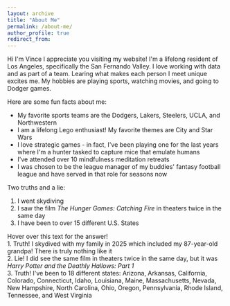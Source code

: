 ```yaml
---
layout: archive
title: "About Me"
permalink: /about-me/
author_profile: true
redirect_from:
---
```


Hi I'm Vince I appreciate you visiting my website! I'm a lifelong resident of Los Angeles, specifically the San Fernando Valley. I love working with data and as part of a team. Learing what makes each person I meet unique excites me. My hobbies are playing sports, watching movies, and going to Dodger games.

Here are some fun facts about me:
* My favorite sports teams are the Dodgers, Lakers, Steelers, UCLA, and Northwestern
* I am a lifelong Lego enthusiast! My favorite themes are City and Star Wars
* I love strategic games - in fact, I've been playing one for the last <script>document.write(Math.floor((Math.abs(new Date() - new Date("2010-10-14")) / 31556926000)))</script> years where I'm a hunter tasked to capture mice that emulate humans
* I've attended over 10 mindfulness meditation retreats
* I was chosen to be the league manager of my buddies' fantasy football league and have served in that role for <script>document.write(new Date().getFullYear() - 2017)</script> seasons now

Two truths and a lie:
1. I went skydiving
2. I saw the film *The Hunger Games: Catching Fire* in theaters twice in the same day
3. I have been to over 15 different U.S. States

<div class="ttl_answer">Hover over this text for the answer!</div>

<div class="hide"> 
1. Truth! I skydived with my family in 2025 which included my 87-year-old grandpa! There is truly nothing like it<br />
2. Lie! I did see the same film in theaters twice in the same day, but it was <em>Harry Potter and the Deathly Hallows: Part 1</em> <br />
3. Truth! I've been to 18 different states: Arizona, Arkansas, California, Colorado, Connecticut, Idaho, Louisiana, Maine, Massachusetts, Nevada, New Hampshire, North Carolina, Ohio, Oregon, Pennsylvania, Rhode Island, Tennessee, and West Virginia <br />
</div>